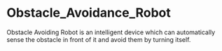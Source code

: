 # Obstacle_Avoidance_Robot
Obstacle Avoiding Robot is an intelligent device which can automatically sense the obstacle in front of it and avoid them by turning itself.
